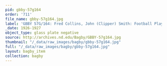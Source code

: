 ```yaml
---
pid: gbby-57g164
order: '711'
file_name: gbby-57g164.jpg
label: 'GBBY 57G/164: Fred Collins, John (Clipper) Smith: Football Players - 1926-1927'
_date: 1926-1927
object_type: glass plate negative
source: http://archives.nd.edu/Bagby/GBBY-57g164.jpg
thumbnail: "/_data/raw_images/bagby/gbby-57g164.jpg"
full: "/_data/raw_images/bagby/gbby-57g164.jpg"
layout: bagby_item
collection: bagby
---
```

